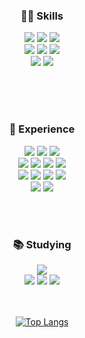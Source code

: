 <!--
**rabbit1999k/rabbit1999k** is a ✨ _special_ ✨ repository because its `README.md` (this file) appears on your GitHub profile.

Here are some ideas to get you started:

- 🔭 I’m currently working on ...
- 🌱 I’m currently learning ...
- 👯 I’m looking to collaborate on ...
- 🤔 I’m looking for help with ...
- 💬 Ask me about ...
- 📫 How to reach me: ...
- 😄 Pronouns: ...
- ⚡ Fun fact: ...
-->

<div align="center">
  <h3><b>👩‍💻 Skills</b></h3>
  <img src="https://img.shields.io/badge/Java-007396?style=flat&logo=OpenJDK&logoColor=white"/>
  <img src="https://img.shields.io/badge/Spring Boot-6DB33F?style=flat&logo=Spring Boot&logoColor=white"/>  
  <img src="https://img.shields.io/badge/Spring-6DB33F?style=flat-square&logo=Spring&logoColor=white"/> 
  <br>
  <img src="https://img.shields.io/badge/MySQL-4479A1?style=flat-square&logo=MySQL&logoColor=white"/> 
  <img src="https://img.shields.io/badge/MariaDB-003545?style=flat-square&logo=mariadb&logoColor=white"/> 
  <img src="https://img.shields.io/badge/Redis-DC382D?style=flat-square&logo=Redis&logoColor=white"/> 
  <br>
  <img src="https://img.shields.io/badge/AWS EC2-FF9900?style=flat-square&logo=Amazon EC2&logoColor=white"/> 
  <img src="https://img.shields.io/badge/Docker-2496ED?style=flat-square&logo=docker&logoColor=white"/> 

  
  
  </br></br></br>
  
  <h3><b>🐥 Experience</b></h3>
  <img src="https://img.shields.io/badge/C++-00599C?style=flat-square&logo=cplusplus&logoColor=white"/> 
  <img src="https://img.shields.io/badge/Python-3776AB?style=flat-square&logo=Python&logoColor=white"/> 
  <img src="https://img.shields.io/badge/C-A8B9CC?style=flat-square&logo=C&logoColor=white"/>   
  <br>
  <img src="https://img.shields.io/badge/Javascript-F7DF1E?style=flat-square&logo=javascript&logoColor=white"/>
  <img src="https://img.shields.io/badge/HTML5-E34F26?style=flat-square&logo=html5&logoColor=white"/>
  <img src="https://img.shields.io/badge/CSS3-1572B6?style=flat-square&logo=css3&logoColor=white"/>
  <img src="https://img.shields.io/badge/Vue.js-4FC08D?style=flat-square&logo=vuedotjs&logoColor=white"/>
  <br>
  <img src="https://img.shields.io/badge/Nginx-009639?style=flat-square&logo=nginx&logoColor=white"/> 
  <img src="https://img.shields.io/badge/Jenkins-D24939?style=flat-square&logo=jenkins&logoColor=white"/> 
  <img src="https://img.shields.io/badge/Let's Encrypt-003A70?style=flat-square&logo=letsencrypt&logoColor=white"/> 
  <img src="https://img.shields.io/badge/amazonS3-569A31?style=flat-square&logo=amazons3&logoColor=white"/>
  <br>
  <img src="https://img.shields.io/badge/PHP-777BB4?style=flat-square&logo=PHP&logoColor=white"/> 
  <img src="https://img.shields.io/badge/TensorFlow-FF6F00?style=flat-square&logo=TensorFlow&logoColor=white"/> 


  </br></br>
  
  <h3><b>📚 Studying</b></h3>
    <img src="https://img.shields.io/badge/Spring Boot-6DB33F?style=flat&logo=Spring Boot&logoColor=white"/>  
    <br>
    <img src="https://img.shields.io/badge/Redis-DC382D?style=flat-square&logo=Redis&logoColor=white"/> 
    <img src="https://img.shields.io/badge/Docker-2496ED?style=flat-square&logo=docker&logoColor=white"/> 
    <img src="https://img.shields.io/badge/Jenkins-D24939?style=flat-square&logo=jenkins&logoColor=white"/> 
  </br></br></br>
  
  [![Top Langs](https://github-readme-stats.vercel.app/api/top-langs/?username=rabbit0216&layout=compact)](https://github.com/rabbit0216/github-readme-stats&theme=omni)
  </br></br>
  

</div>
